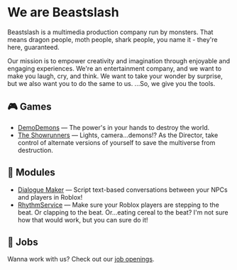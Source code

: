 # We are Beastslash
Beastslash is a multimedia production company run by monsters. That means dragon people, moth people, shark people, you name it - they're here, guaranteed. 

Our mission is to empower creativity and imagination through enjoyable and engaging experiences. We're an entertainment company, and we want to make you laugh, cry, and think. We want to take your wonder by surprise, but we also want you to do the same to us. ...So, we give you the tools.

## 🎮 Games
* [DemoDemons](https://github.com/DemoDemons) — The power's in your hands to destroy the world.
* [The Showrunners](https://github.com/Showrunners) — Lights, camera...demons!? As the Director, take control of alternate versions of yourself to save the multiverse from destruction.

## 🧩 Modules
* [Dialogue Maker](https://github.com/Beastslash/roblox-dialogue-maker) — Script text-based conversations between your NPCs and players in Roblox!
* [RhythmService](https://github.com/Beastslash/Roblox-RhythmService) — Make sure your Roblox players are stepping to the beat. Or clapping to the beat. Or...eating cereal to the beat? I'm not sure how that would work, but you can sure do it!

## 💼 Jobs
Wanna work with us? Check out our [job openings](https://github.com/Beastslash/jobs).
